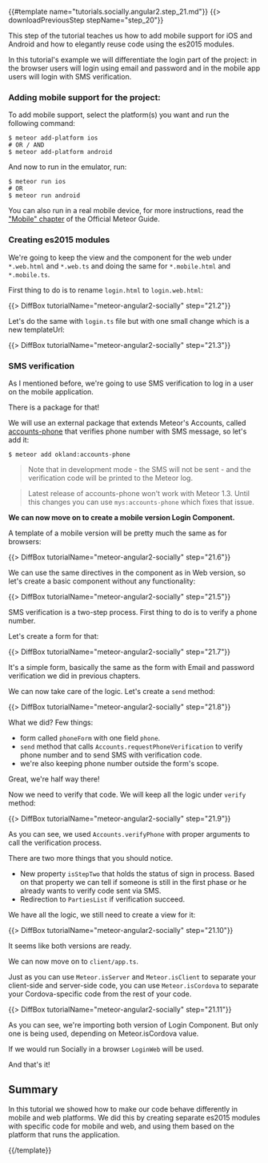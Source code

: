 {{#template name="tutorials.socially.angular2.step_21.md"}}
{{> downloadPreviousStep stepName="step_20"}}

This step of the tutorial teaches us how to add mobile support for iOS and Android and how to elegantly reuse code using the es2015 modules.

In this tutorial's example we will differentiate the login part of the project: in the browser users will login using email and password and in the mobile app users will login with SMS verification.

### Adding mobile support for the project:

To add mobile support, select the platform(s) you want and run the following command:

    $ meteor add-platform ios
    # OR / AND
    $ meteor add-platform android

And now to run in the emulator, run:

    $ meteor run ios
    # OR
    $ meteor run android

You can also run in a real mobile device, for more instructions, read the ["Mobile" chapter](http://guide.meteor.com/mobile.html) of the Official Meteor Guide.

### Creating es2015 modules

We're going to keep the view and the component for the web under `*.web.html` and `*.web.ts` and doing the same for `*.mobile.html` and `*.mobile.ts`.

First thing to do is to rename `login.html` to `login.web.html`:

{{> DiffBox tutorialName="meteor-angular2-socially" step="21.2"}}

Let's do the same with `login.ts` file but with one small change which is a new templateUrl:

{{> DiffBox tutorialName="meteor-angular2-socially" step="21.3"}}


### SMS verification

As I mentioned before, we're going to use SMS verification to log in a user on the mobile application.

There is a package for that!

We will use an external package that extends Meteor's Accounts, called [accounts-phone](https://atmospherejs.com/okland/accounts-phone) that verifies phone number with SMS message, so let's add it:

    $ meteor add okland:accounts-phone

> Note that in development mode - the SMS will not be sent - and the verification code will be printed to the Meteor log.

> Latest release of accounts-phone won't work with Meteor 1.3.
Until this changes you can use `mys:accounts-phone` which fixes that issue.

**We can now move on to create a mobile version Login Component.**

A template of a mobile version will be pretty much the same as for browsers:

{{> DiffBox tutorialName="meteor-angular2-socially" step="21.6"}}

We can use the same directives in the component as in Web version, so let's create a basic component without any functionality:

{{> DiffBox tutorialName="meteor-angular2-socially" step="21.5"}}

SMS verification is a two-step process. First thing to do is to verify a phone number.

Let's create a form for that:

{{> DiffBox tutorialName="meteor-angular2-socially" step="21.7"}}

It's a simple form, basically the same as the form with Email and password verification we did in previous chapters.

We can now take care of the logic. Let's create a `send` method:

{{> DiffBox tutorialName="meteor-angular2-socially" step="21.8"}}

What we did? Few things:

* form called `phoneForm` with one field `phone`.
* `send` method that calls `Accounts.requestPhoneVerification` to verify phone number and to send SMS with verification code.
* we're also keeping phone number outside the form's scope.

Great, we're half way there!

Now we need to verify that code. We will keep all the logic under `verify` method:

{{> DiffBox tutorialName="meteor-angular2-socially" step="21.9"}}

As you can see, we used `Accounts.verifyPhone` with proper arguments to call the verification process.

There are two more things that you should notice.

* New property `isStepTwo` that holds the status of sign in process. Based on that property we can tell if someone is still in the first phase or he already wants to verify code sent via SMS.
* Redirection to `PartiesList` if verification succeed.

We have all the logic, we still need to create a view for it:

{{> DiffBox tutorialName="meteor-angular2-socially" step="21.10"}}

It seems like both versions are ready.

We can now move on to `client/app.ts`.

Just as you can use `Meteor.isServer` and `Meteor.isClient` to separate your client-side and server-side code, you can use `Meteor.isCordova` to separate your Cordova-specific code from the rest of your code.

{{> DiffBox tutorialName="meteor-angular2-socially" step="21.11"}}

As you can see, we're importing both version of Login Component. But only one is being used, depending on Meteor.isCordova value.

If we would run Socially in a browser `LoginWeb` will be used.

And that's it!


## Summary

In this tutorial we showed how to make our code behave differently in mobile and web platforms. We did this by creating separate es2015 modules with specific code for mobile and web, and using them based on the platform that runs the application.

{{/template}}
